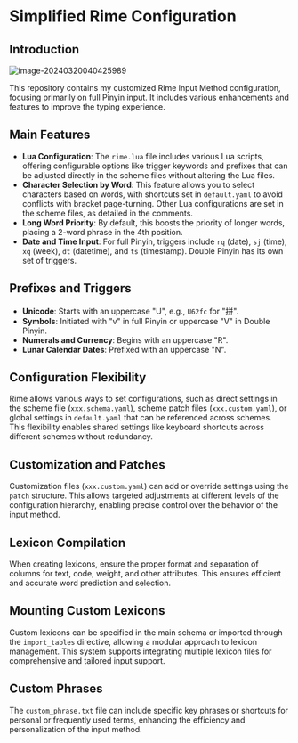 # Simplified Rime Configuration 

## Introduction

![image-20240320040425989](https://p.ipic.vip/jc2bcy.png)

This repository contains my customized Rime Input Method configuration, focusing primarily on full Pinyin input. It includes various enhancements and features to improve the typing experience.

## Main Features

- **Lua Configuration**: The `rime.lua` file includes various Lua scripts, offering configurable options like trigger keywords and prefixes that can be adjusted directly in the scheme files without altering the Lua files.
- **Character Selection by Word**: This feature allows you to select characters based on words, with shortcuts set in `default.yaml` to avoid conflicts with bracket page-turning. Other Lua configurations are set in the scheme files, as detailed in the comments.
- **Long Word Priority**: By default, this boosts the priority of longer words, placing a 2-word phrase in the 4th position.
- **Date and Time Input**: For full Pinyin, triggers include `rq` (date), `sj` (time), `xq` (week), `dt` (datetime), and `ts` (timestamp). Double Pinyin has its own set of triggers.

## Prefixes and Triggers

- **Unicode**: Starts with an uppercase "U", e.g., `U62fc` for "拼".
- **Symbols**: Initiated with "v" in full Pinyin or uppercase "V" in Double Pinyin.
- **Numerals and Currency**: Begins with an uppercase "R".
- **Lunar Calendar Dates**: Prefixed with an uppercase "N".

## Configuration Flexibility

Rime allows various ways to set configurations, such as direct settings in the scheme file (`xxx.schema.yaml`), scheme patch files (`xxx.custom.yaml`), or global settings in `default.yaml` that can be referenced across schemes. This flexibility enables shared settings like keyboard shortcuts across different schemes without redundancy.

## Customization and Patches

Customization files (`xxx.custom.yaml`) can add or override settings using the `patch` structure. This allows targeted adjustments at different levels of the configuration hierarchy, enabling precise control over the behavior of the input method.

## Lexicon Compilation

When creating lexicons, ensure the proper format and separation of columns for text, code, weight, and other attributes. This ensures efficient and accurate word prediction and selection.

## Mounting Custom Lexicons

Custom lexicons can be specified in the main schema or imported through the `import_tables` directive, allowing a modular approach to lexicon management. This system supports integrating multiple lexicon files for comprehensive and tailored input support.

## Custom Phrases

The `custom_phrase.txt` file can include specific key phrases or shortcuts for personal or frequently used terms, enhancing the efficiency and personalization of the input method.
